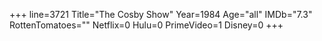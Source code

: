 +++
line=3721
Title="The Cosby Show"
Year=1984
Age="all"
IMDb="7.3"
RottenTomatoes=""
Netflix=0
Hulu=0
PrimeVideo=1
Disney=0
+++

